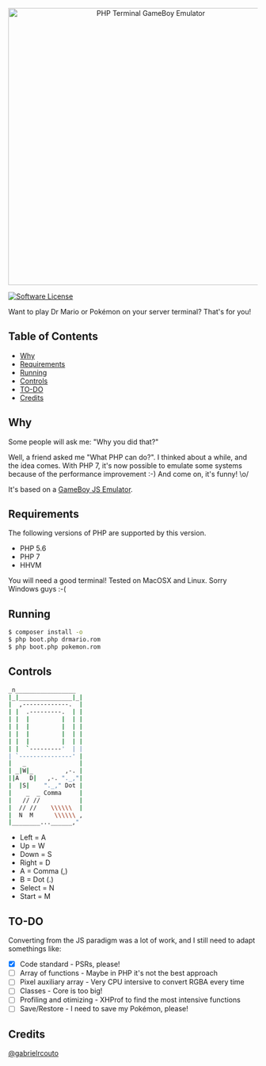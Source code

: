 <p align="center"><img src="https://www.dropbox.com/s/hi6hmiv6ygs950o/HsaaQZKHrA.gif?dl=1" width="560" alt="PHP Terminal GameBoy Emulator" /></p>

[![Software License](https://img.shields.io/badge/license-MIT-brightgreen.svg?style=flat)](http://gabrielrcouto.mit-license.org/)

Want to play Dr Mario or Pokémon on your server terminal? That's for you!

## Table of Contents

+ [Why](#why)
+ [Requirements](#requirements)
+ [Running](#running)
+ [Controls](#controls)
+ [TO-DO](#todo)
+ [Credits](#credits)

## Why

Some people will ask me: "Why you did that?"

Well, a friend asked me "What PHP can do?". I thinked about a while, and the idea comes. With PHP 7, it's now possible to emulate some systems because of the performance improvement :-) And come on, it's funny! \o/

It's based on a [GameBoy JS Emulator](https://github.com/taisel/GameBoy-Online).

## Requirements

The following versions of PHP are supported by this version.

+ PHP 5.6
+ PHP 7
+ HHVM

You will need a good terminal! Tested on MacOSX and Linux. Sorry Windows guys :-(

## Running

```bash
$ composer install -o
$ php boot.php drmario.rom
$ php boot.php pokemon.rom
```

## Controls

```bash
_n_________________
|_|_______________|_|
|  ,-------------.  |
| |  .---------.  | |
| |  |         |  | |
| |  |         |  | |
| |  |         |  | |
| |  |         |  | |
| |  `---------'  | |
| `---------------' |
|   _               |
| _|W|_         ,-. |
||A   D|   ,-. "._,"|
|  |S|    "._," Dot |
|    _  _ Comma     |
|   // //           |
|  // //    \\\\\\  |
|  N  M      \\\\\\ ,
|________...______,"
```

+ Left = A
+ Up = W
+ Down = S
+ Right = D
+ A = Comma (,)
+ B = Dot (.)
+ Select = N
+ Start = M

## TO-DO

Converting from the JS paradigm was a lot of work, and I still need to adapt somethings like:

- [x] Code standard - PSRs, please!
- [ ] Array of functions - Maybe in PHP it's not the best approach
- [ ] Pixel auxiliary array - Very CPU intersive to convert RGBA every time
- [ ] Classes - Core is too big!
- [ ] Profiling and otimizing - XHProf to find the most intensive functions
- [ ] Save/Restore - I need to save my Pokémon, please!

## Credits

[@gabrielrcouto](http://www.twitter.com/gabrielrcouto)
